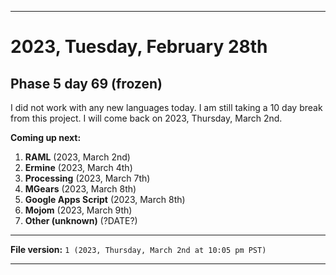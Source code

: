 
***

# 2023, Tuesday, February 28th

## Phase 5 day 69 (frozen)

I did not work with any new languages today. I am still taking a 10 day break from this project. I will come back on 2023, Thursday, March 2nd.

**Coming up next:**

1. **RAML** (2023, March 2nd)
2. **Ermine** (2023, March 4th)
3. **Processing** (2023, March 7th)
4. **MGears** (2023, March 8th)
5. **Google Apps Script** (2023, March 8th)
6. **Mojom** (2023, March 9th)
7. **Other (unknown)** (?DATE?)

<!-- Today wasn't planned to be a development day for new repositories. I am taking a temporary break from it to work on other projects. If I can gather more languages, I might start phase 4 (2022) earlier. <!-- Work is being done to get the [`Learn`](https://github.com/seanpm2001/Learn/) repository back up to date, as I couldn't keep up in the last 3 days of phase 3 of 2022. The current phase finished yesterday (2022, Tuesday, November 29th) new repositories are expected to start being created at an unknown time in 2022 December. !--> 

<!-- This is the end of phase 4 (2022) of the acceleration project for `seanpm2001/Learn`. !-->

***

**File version:** `1 (2023, Thursday, March 2nd at 10:05 pm PST)`

***
